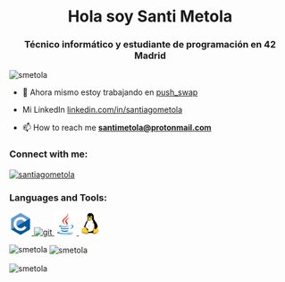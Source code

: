 <h1 align="center">Hola soy Santi Metola</h1>
<h3 align="center">Técnico informático y estudiante de programación en 42 Madrid</h3>

<p align="left"> <img src="https://komarev.com/ghpvc/?username=smetola&label=Profile%20views&color=0e75b6&style=flat" alt="smetola" /> </p>

- 🔭 Ahora mismo estoy trabajando en [push_swap](https://github.com/smetola/push_swap)

- Mi LinkedIn [linkedin.com/in/santiagometola](linkedin.com/in/santiagometola)

- 📫 How to reach me **santimetola@protonmail.com**

<h3 align="left">Connect with me:</h3>
<p align="left">
<a href="https://linkedin.com/in/santiagometola" target="blank"><img align="center" src="https://raw.githubusercontent.com/rahuldkjain/github-profile-readme-generator/master/src/images/icons/Social/linked-in-alt.svg" alt="santiagometola" height="30" width="40" /></a>
</p>

<h3 align="left">Languages and Tools:</h3>
<p align="left"> <a href="https://www.cprogramming.com/" target="_blank" rel="noreferrer"> <img src="https://raw.githubusercontent.com/devicons/devicon/master/icons/c/c-original.svg" alt="c" width="40" height="40"/> </a> <a href="https://git-scm.com/" target="_blank" rel="noreferrer"> <img src="https://www.vectorlogo.zone/logos/git-scm/git-scm-icon.svg" alt="git" width="40" height="40"/> </a> <a href="https://www.java.com" target="_blank" rel="noreferrer"> <img src="https://raw.githubusercontent.com/devicons/devicon/master/icons/java/java-original.svg" alt="java" width="40" height="40"/> </a> <a href="https://www.linux.org/" target="_blank" rel="noreferrer"> <img src="https://raw.githubusercontent.com/devicons/devicon/master/icons/linux/linux-original.svg" alt="linux" width="40" height="40"/> </a> </p>

<p><img align="left" src="https://github-readme-stats.vercel.app/api/top-langs?username=smetola&show_icons=true&locale=en&layout=compact" alt="smetola" /></p>

<p>&nbsp;<img align="center" src="https://github-readme-stats.vercel.app/api?username=smetola&show_icons=true&locale=en" alt="smetola" /></p>

<p><img align="center" src="https://github-readme-streak-stats.herokuapp.com/?user=smetola&" alt="smetola" /></p>
